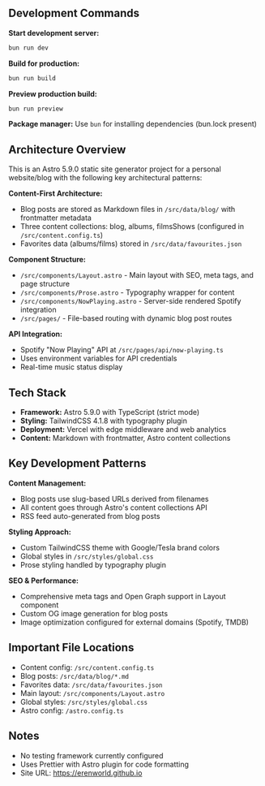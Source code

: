 
## Development Commands

**Start development server:**

```bash
bun run dev
```

**Build for production:**

```bash
bun run build
```

**Preview production build:**

```bash
bun run preview
```

**Package manager:** Use `bun` for installing dependencies (bun.lock present)

## Architecture Overview

This is an Astro 5.9.0 static site generator project for a personal website/blog with the following key architectural patterns:

**Content-First Architecture:**

- Blog posts are stored as Markdown files in `/src/data/blog/` with frontmatter metadata
- Three content collections: blog, albums, filmsShows (configured in `/src/content.config.ts`)
- Favorites data (albums/films) stored in `/src/data/favourites.json`

**Component Structure:**

- `/src/components/Layout.astro` - Main layout with SEO, meta tags, and page structure
- `/src/components/Prose.astro` - Typography wrapper for content
- `/src/components/NowPlaying.astro` - Server-side rendered Spotify integration
- `/src/pages/` - File-based routing with dynamic blog post routes

**API Integration:**

- Spotify "Now Playing" API at `/src/pages/api/now-playing.ts`
- Uses environment variables for API credentials
- Real-time music status display

## Tech Stack

- **Framework:** Astro 5.9.0 with TypeScript (strict mode)
- **Styling:** TailwindCSS 4.1.8 with typography plugin
- **Deployment:** Vercel with edge middleware and web analytics
- **Content:** Markdown with frontmatter, Astro content collections

## Key Development Patterns

**Content Management:**

- Blog posts use slug-based URLs derived from filenames
- All content goes through Astro's content collections API
- RSS feed auto-generated from blog posts

**Styling Approach:**

- Custom TailwindCSS theme with Google/Tesla brand colors
- Global styles in `/src/styles/global.css`
- Prose styling handled by typography plugin

**SEO & Performance:**

- Comprehensive meta tags and Open Graph support in Layout component
- Custom OG image generation for blog posts
- Image optimization configured for external domains (Spotify, TMDB)

## Important File Locations

- Content config: `/src/content.config.ts`
- Blog posts: `/src/data/blog/*.md`
- Favorites data: `/src/data/favourites.json`
- Main layout: `/src/components/Layout.astro`
- Global styles: `/src/styles/global.css`
- Astro config: `/astro.config.ts`

## Notes

- No testing framework currently configured
- Uses Prettier with Astro plugin for code formatting
- Site URL: https://erenworld.github.io
